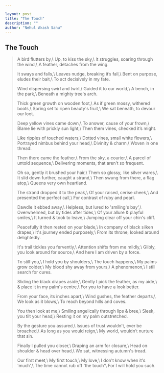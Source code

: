 ```yaml
---

layout: post
title: "The Touch"
description: ""
author: "Nehul Akash Sahu"
---
```


## The Touch
>
> A bird flutters by,\\
> Up, to kiss the sky,\\
> It struggles, soaring through the wind,\\
> A feather, detaches from the wing.
> 
> It sways and falls,\\
> Leaves nudge, breaking it’s fall,\\
> Bent on purpose, eludes their bait,\\
> To act decisively in my fate.
> 
> Wind dispersing swirl and twirl,\\
> Guided it to our world,\\
> A bench, in the park,\\
> Beneath a mighty tree's arch.
> 
> Thick green growth on wooden foot,\\
> As if green mossy, withered boots,\\
> Spring set to ripen beauty's fruit,\\
> We sat beneath, to devour our loot.
> 
> Deep yellow vines came down,\\
> To answer, cause of your frown,\\
> Blame lie with prickly sun light,\\
> Then them vines, checked it’s might.
> 
> Like ripples of touched waters,\\
> Dotted vines, small white flowers,\\
> Portrayed nimbus behind your head,\\
> Divinity & charm,\\
> Woven in one thread.
> 
> Then there came the feather,\\
> From the sky, a courier,\\
> A parcel of untold sequence,\\
> Delivering moments, that aren't so frequent.
> 
> Oh so, gently it brushed your hair,\\
> Them so glossy, like silver wares,\\
> It slid down further, caught a strand,\\
> Then swung from there, a flag atop,\\
> Queens very own heartland.
>
> The strand dropped it to the peak,\\
> Of your raised, cerise cheek,\\
> And presented the perfect call,\\
> For contrast of ruby and pearl.
>
> Dawdle it ebbed away,\\
> Helpless, but lured to 'smiling's bay',\\
> Overwhelmed, but by tides after tides,\\
> Of your allure & playful smiles,\\
> It turned & took to leave,\\
> Jumping clear off your chin's cliff.
>
> Peacefully it then rested on your blade,\\
> In company of black silken drapes,\\
> It's journey ended purposely,\\
> From its throne, looked around delightedly.
>
> It's trail tickles you fervently,\\
> Attention shifts from me mildly,\\
> Glibly, you look around for source,\\
> And here I am driven by a force.
>
> To still you,\\
> I hold you by shoulders,\\
> The touch happens,\\
> My palms grow colder,\\
> My blood shy away from yours,\\
> A phenomenon,\\
> I still search for cures.
>
> Sliding the black drapes aside,\\
> Gently I pick the feather, as my aide,\\
> & place it in my palm's centre,\\
> For you to have a look better.
>
> From your face, its inches apart,\\
> Wind gushes, the feather departs,\\
> We look as it blows,\\
> To reach beyond hills and coves.
>
> You then look at me,\\
> Smiling angelically through lips & bree,\\
> Sleek, you tilt your head,\\
> Resting it on my palm outstretched.
>
> By the gesture you assured,\\
> Issues of trust wouldn't, ever be broached,\\
> As long as you would reign,\\
> My world, wouldn’t nurture that sin.
>
> Finally I pulled you closer,\\
> Draping an arm for closure,\\
> Head on shoulder & head over head,\\
> We sat, witnessing autumn's tread.
>
> Our first meet,\\
> My first touch,\\
> My love,\\
> I don't know when it's 'much',\\
> The time cannot rub off 'the touch'\\
> For I will hold you such.
